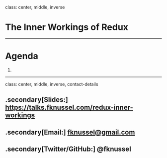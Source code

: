class: center, middle, inverse

# The Inner Workings of Redux

---

# Agenda

1.

---

class: center, middle, inverse, contact-details

## .secondary[Slides:] https://talks.fknussel.com/redux-inner-workings

## .secondary[Email:] fknussel@gmail.com

## .secondary[Twitter/GitHub:] @fknussel
